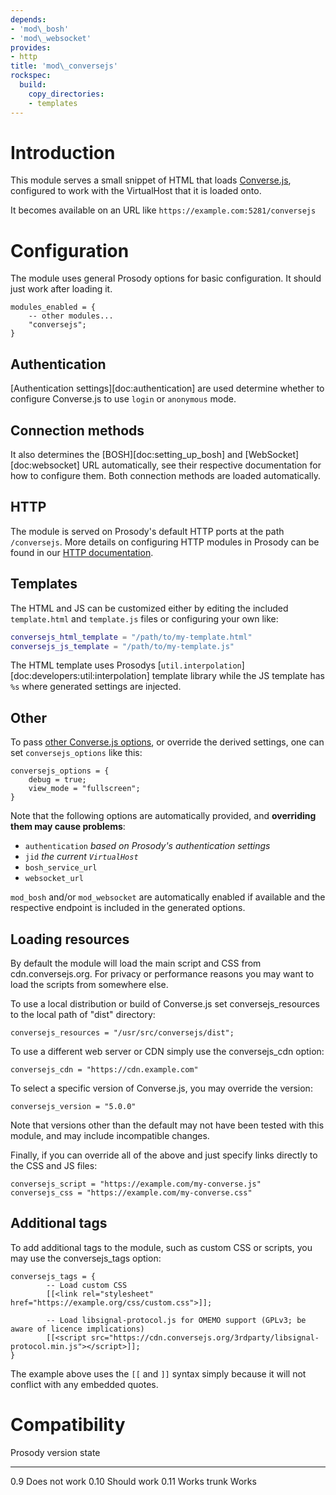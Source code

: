 ```yaml
---
depends:
- 'mod\_bosh'
- 'mod\_websocket'
provides:
- http
title: 'mod\_conversejs'
rockspec:
  build:
    copy_directories:
    - templates
---
```


Introduction
============

This module serves a small snippet of HTML that loads
[Converse.js](https://conversejs.org/), configured to work with the
VirtualHost that it is loaded onto.

It becomes available on an URL like `https://example.com:5281/conversejs`

Configuration
=============

The module uses general Prosody options for basic configuration. It
should just work after loading it.

``` {.lua}
modules_enabled = {
    -- other modules...
    "conversejs";
}
```

Authentication
--------------

[Authentication settings][doc:authentication] are used determine
whether to configure Converse.js to use `login` or `anonymous` mode.

Connection methods
------------------

It also determines the [BOSH][doc:setting_up_bosh] and
[WebSocket][doc:websocket] URL automatically, see their respective
documentation for how to configure them. Both connection methods are
loaded automatically.

HTTP
----

The module is served on Prosody's default HTTP ports at the path
`/conversejs`. More details on configuring HTTP modules in Prosody can
be found in our [HTTP documentation](http://prosody.im/doc/http).

## Templates

The HTML and JS can be customized either by editing the included
`template.html` and `template.js` files or configuring your own like:

```lua
conversejs_html_template = "/path/to/my-template.html"
conversejs_js_template = "/path/to/my-template.js"
```

The HTML template uses Prosodys
[`util.interpolation`][doc:developers:util:interpolation] template 
library while the JS template has `%s` where generated settings are 
injected.

Other
-----

To pass [other Converse.js
options](https://conversejs.org/docs/html/configuration.html), or
override the derived settings, one can set `conversejs_options` like
this:

``` {.lua}
conversejs_options = {
    debug = true;
    view_mode = "fullscreen";
}
```

Note that the following options are automatically provided, and
**overriding them may cause problems**:

-   `authentication` *based on Prosody's authentication settings*
-   `jid` *the current `VirtualHost`*
-   `bosh_service_url`
-   `websocket_url`

`mod_bosh` and/or `mod_websocket` are automatically enabled if available
and the respective endpoint is included in the generated options.

## Loading resources

By default the module will load the main script and CSS from
cdn.conversejs.org. For privacy or performance reasons you may want to
load the scripts from somewhere else.

To use a local distribution or build of Converse.js set
conversejs_resources to the local path of "dist" directory:

``` {.lua}
conversejs_resources = "/usr/src/conversejs/dist";
```

To use a different web server or CDN simply use the conversejs_cdn
option:

``` {.lua}
conversejs_cdn = "https://cdn.example.com"
```

To select a specific version of Converse.js, you may override the version:

``` {.lua}
conversejs_version = "5.0.0"
```

Note that versions other than the default may not have been tested with this module, and may include incompatible changes.

Finally, if you can override all of the above and just specify links directly to the CSS and JS files:

``` {.lua}
conversejs_script = "https://example.com/my-converse.js"
conversejs_css = "https://example.com/my-converse.css"
```

Additional tags
---------------

To add additional tags to the module, such as custom CSS or scripts, you may use the conversejs_tags option:

``` {.lua}
conversejs_tags = {
        -- Load custom CSS
        [[<link rel="stylesheet" href="https://example.org/css/custom.css">]];

        -- Load libsignal-protocol.js for OMEMO support (GPLv3; be aware of licence implications)
        [[<script src="https://cdn.conversejs.org/3rdparty/libsignal-protocol.min.js"></script>]];
}
```

The example above uses the `[[` and `]]` syntax simply because it will not conflict with any embedded quotes.

Compatibility
=============

  Prosody version   state
  ----------------- ---------------
  0.9               Does not work
  0.10              Should work
  0.11              Works
  trunk             Works

